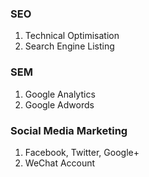 
### SEO
1. Technical Optimisation
1. Search Engine Listing

### SEM
1. Google Analytics
1. Google Adwords

### Social Media Marketing
1. Facebook, Twitter, Google+
1. WeChat Account